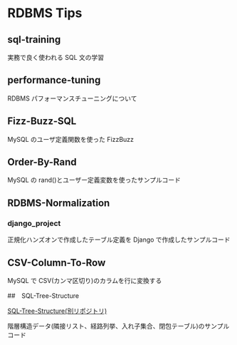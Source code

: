 # RDBMS Tips

## sql-training

実務で良く使われる SQL 文の学習

## performance-tuning

RDBMS パフォーマンスチューニングについて

## Fizz-Buzz-SQL

MySQL のユーザ定義関数を使った FizzBuzz

## Order-By-Rand

MySQL の rand()とユーザー定義変数を使ったサンプルコード

## RDBMS-Normalization

### django_project

正規化ハンズオンで作成したテーブル定義を Django で作成したサンプルコード

## CSV-Column-To-Row

MySQL で CSV(カンマ区切り)のカラムを行に変換する

##　SQL-Tree-Structure

[SQL-Tree-Structure(別リポジトリ)](https://github.com/hironomiu/SQL-Tree-Structure)

階層構造データ(隣接リスト、経路列挙、入れ子集合、閉包テーブル)のサンプルコード